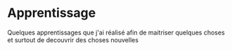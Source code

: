 # Apprentissage
Quelques apprentissages que j'ai réalisé afin de maitriser quelques choses et surtout de decouvrir des choses nouvelles
